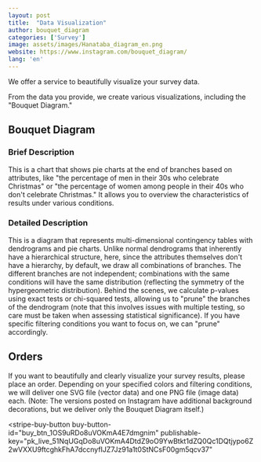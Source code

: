 ```yaml
---
layout: post
title:  "Data Visualization"
author: bouquet_diagram
categories: ['Survey']
image: assets/images/Hanataba_diagram_en.png
website: https://www.instagram.com/bouquet_diagram/
lang: 'en'
---
```

We offer a service to beautifully visualize your survey data.

From the data you provide, we create various visualizations, including the "Bouquet Diagram."

## Bouquet Diagram
### Brief Description
This is a chart that shows pie charts at the end of branches based on attributes, like "the percentage of men in their 30s who celebrate Christmas" or "the percentage of women among people in their 40s who don't celebrate Christmas." It allows you to overview the characteristics of results under various conditions.

### Detailed Description
This is a diagram that represents multi-dimensional contingency tables with dendrograms and pie charts. Unlike normal dendrograms that inherently have a hierarchical structure, here, since the attributes themselves don't have a hierarchy, by default, we draw all combinations of branches. The different branches are not independent; combinations with the same conditions will have the same distribution (reflecting the symmetry of the hypergeometric distribution). Behind the scenes, we calculate p-values using exact tests or chi-squared tests, allowing us to "prune" the branches of the dendrogram (note that this involves issues with multiple testing, so care must be taken when assessing statistical significance). If you have specific filtering conditions you want to focus on, we can "prune" accordingly.


## Orders
If you want to beautifully and clearly visualize your survey results, please place an order. Depending on your specified colors and filtering conditions, we will deliver one SVG file (vector data) and one PNG file (image data) each.
(Note: The versions posted on Instagram have additional background decorations, but we deliver only the Bouquet Diagram itself.)


<script async
  src="https://js.stripe.com/v3/buy-button.js">
</script>

<stripe-buy-button
  buy-button-id="buy_btn_1OS9uRDo8uVOKmA4E7dmgnim"
  publishable-key="pk_live_51NqUGqDo8uVOKmA4DtdZ9oO9YwBtkt1dZQ0Qc1DQtjypo6Z2wVXXU9ftcghkFhA7dccnyfIJZ7Jz91a1t0StNCsF00gm5qcv37"
>
</stripe-buy-button>